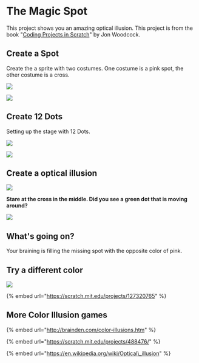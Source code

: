 # The Magic Spot

This project shows you an amazing optical illusion.  This project is from the book "[Coding Projects in Scratch](../../scratch-book-reviews/coding-projects-in-scratch.md)" by Jon Woodcock. 

## Create a Spot

Create the a sprite with two costumes. One costume is a pink spot, the other costume is a cross. 

![](../../.gitbook/assets/screenshot-2019-05-11-22.48.10.png)

![](../../.gitbook/assets/screenshot-2019-05-11-22.48.25.png)

## Create 12 Dots

Setting up the stage with 12 Dots.

![](../../.gitbook/assets/screenshot-2019-05-11-22.45.20.png)

![](../../.gitbook/assets/screenshot-2019-05-11-22.45.31.png)

## Create a optical illusion

![](../../.gitbook/assets/screenshot-2019-05-11-23.00.16.png)



**Stare at the cross in the middle. Did you see a green dot that is moving around?**



![](../../.gitbook/assets/2019-05-11-23.03.52.gif)



## What's going on?

Your braining is filling the missing spot with the opposite color of pink. 

## Try a different color

![](../../.gitbook/assets/screenshot-2019-05-11-23.10.29.png)



{% embed url="https://scratch.mit.edu/projects/127320765" %}



## More Color Illusion games

{% embed url="http://brainden.com/color-illusions.htm" %}

{% embed url="https://scratch.mit.edu/projects/488476/" %}

{% embed url="https://en.wikipedia.org/wiki/Optical\_illusion" %}



